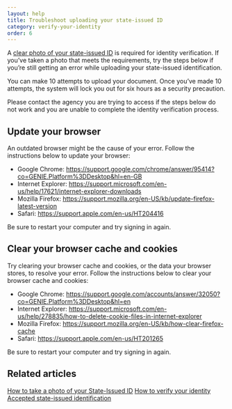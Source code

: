 ```yaml
---
layout: help
title: Troubleshoot uploading your state-issued ID
category: verify-your-identity
order: 6
---
```

A [clear photo of your state-issued ID](https://login.gov/help/verify-your-identity/how-to-add-images-of-your-state-issued-id/) is required for identity verification. If you’ve taken a photo that meets the requirements, try the steps below if you’re still getting an error while uploading your state-issued identification.

You can make 10 attempts to upload your document. Once you’ve made 10 attempts, the system will lock you out for six hours as a security precaution. 

Please contact the agency you are trying to access if the steps below do not work and you are unable to complete the identity verification process. 

## Update your browser

An outdated browser might be the cause of your error. Follow the instructions below to update your browser:

* Google Chrome: <https://support.google.com/chrome/answer/95414?co=GENIE.Platform%3DDesktop&hl=en-GB>
* Internet Explorer: <https://support.microsoft.com/en-us/help/17621/internet-explorer-downloads>
* Mozilla Firefox: <https://support.mozilla.org/en-US/kb/update-firefox-latest-version>
* Safari: <https://support.apple.com/en-us/HT204416>

Be sure to restart your computer and try signing in again.

## Clear your browser cache and cookies 

Try clearing your browser cache and cookies, or the data your browser stores, to resolve your error. Follow the instructions below to clear your browser cache and cookies: 

* Google Chrome: <https://support.google.com/accounts/answer/32050?co=GENIE.Platform%3DDesktop&hl=en>
* Internet Explorer: <https://support.microsoft.com/en-us/help/278835/how-to-delete-cookie-files-in-internet-explorer>
* Mozilla Firefox: <https://support.mozilla.org/en-US/kb/how-clear-firefox-cache>
* Safari: <https://support.apple.com/en-us/HT201265>

Be sure to restart your computer and try signing in again.

## Related articles

[How to take a photo of your State-Issued ID](https://login.gov/help/verify-your-identity/how-to-add-images-of-your-state-issued-id/)
[How to verify your identity](https://login.gov/help/verify-your-identity/how-to-verify-your-identity/)
[Accepted state-issued identification](https://login.gov/help/verify-your-identity/accepted-state-issued-identification/)